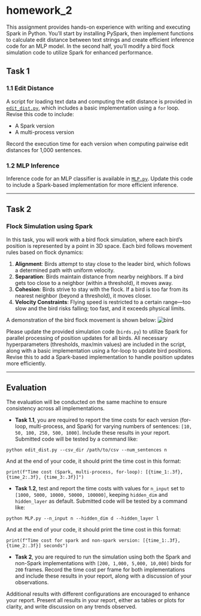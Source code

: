 # homework_2

This assignment provides hands-on experience with writing and executing Spark in Python. You’ll start by installing PySpark, then implement functions to calculate edit distance between text strings and create efficient inference code for an MLP model. In the second half, you’ll modify a bird flock simulation code to utilize Spark for enhanced performance.

## Task 1
### 1.1 Edit Distance
A script for loading text data and computing the edit distance is provided in [`edit_dist.py`](https://github.com/UB-CSE587/homework_2/blob/main/edit_dist.py), which includes a basic implementation using a `for` loop. Revise this code to include:
- A Spark version
- A multi-process version

Record the execution time for each version when computing pairwise edit distances for 1,000 sentences.

### 1.2 MLP Inference
Inference code for an MLP classifier is available in [`MLP.py`](https://github.com/UB-CSE587/homework_2/blob/main/MLP.py). Update this code to include a Spark-based implementation for more efficient inference.

---

## Task 2
### Flock Simulation using Spark
In this task, you will work with a bird flock simulation, where each bird’s position is represented by a point in 3D space. Each bird follows movement rules based on flock dynamics:

1. **Alignment**: Birds attempt to stay close to the leader bird, which follows a determined path with uniform velocity.
2. **Separation**: Birds maintain distance from nearby neighbors. If a bird gets too close to a neighbor (within a threshold), it moves away.
3. **Cohesion**: Birds strive to stay with the flock. If a bird is too far from its nearest neighbor (beyond a threshold), it moves closer.
4. **Velocity Constraints**: Flying speed is restricted to a certain range—too slow and the bird risks falling; too fast, and it exceeds physical limits.


A demonstration of the bird flock movement is shown below:
![bird](bird_simulation.gif)

Please update the provided simulation code (`birds.py`) to utilize Spark for parallel processing of position updates for all birds. All necessary hyperparameters (thresholds, max/min values) are included in the script, along with a basic implementation using a for-loop to update bird positions. Revise this to add a Spark-based implementation to handle position updates more efficiently.

---

## Evaluation

The evaluation will be conducted on the same machine to ensure consistency across all implementations.

- **Task 1.1**, you are required to report the time costs for each version (for-loop, multi-process, and Spark) for varying numbers of sentences: `[10, 50, 100, 250, 500, 1000]`. Include these results in your report. 
Submitted code will be tested by a command like:
```
python edit_dist.py --csv_dir /path/to/csv --num_sentences n
```
And at the end of your code, it should print the time cost in this format:
```
print(f"Time cost (Spark, multi-process, for-loop): [{time_1:.3f}, {time_2:.3f}, {time_3:.3f}]")
```

- **Task 1.2**, test and report the time costs with values for `n_input` set to `[1000, 5000, 10000, 50000, 100000]`, keeping `hidden_dim` and `hidden_layer` as default. Submitted code will be tested by a command like:
```
python MLP.py --n_input n --hidden_dim d --hidden_layer l
```
And at the end of your code, it should print the time cost in this format:
```
print(f"Time cost for spark and non-spark version: [{time_1:.3f},  {time_2:.3f}] seconds")
```

- **Task 2**, you are required to run the simulation using both the Spark and non-Spark implementations with `[200, 1,000, 5,000, 10,000]` birds for `200` frames. Record the time cost per frame for both implementations and include these results in your report, along with a discussion of your observations.

Additional results with different configurations are encouraged to enhance your report. Present all results in your report, either as tables or plots for clarity, and write discussion on any trends observed.


